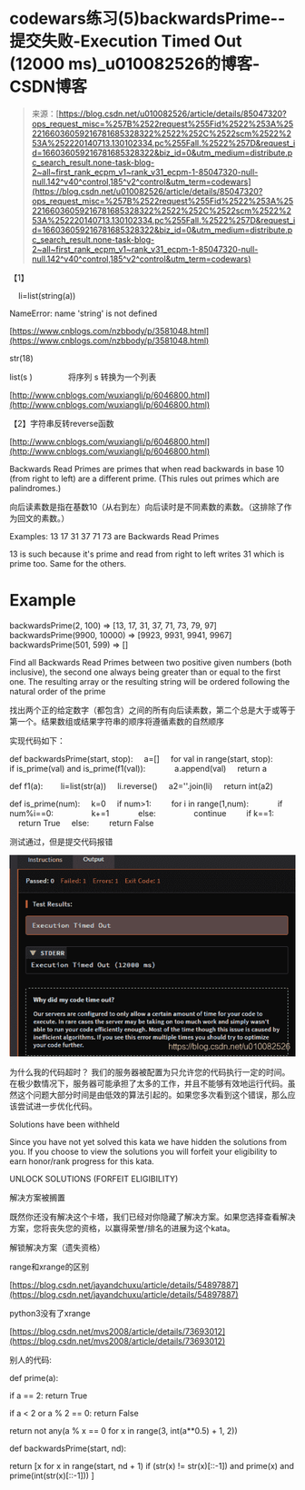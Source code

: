 <!--yml
category: codewars
date: 2022-08-13 11:42:02
-->

# codewars练习(5)backwardsPrime--提交失败-Execution Timed Out (12000 ms)_u010082526的博客-CSDN博客

> 来源：[https://blog.csdn.net/u010082526/article/details/85047320?ops_request_misc=%257B%2522request%255Fid%2522%253A%2522166036059216781685328322%2522%252C%2522scm%2522%253A%252220140713.130102334.pc%255Fall.%2522%257D&request_id=166036059216781685328322&biz_id=0&utm_medium=distribute.pc_search_result.none-task-blog-2~all~first_rank_ecpm_v1~rank_v31_ecpm-1-85047320-null-null.142^v40^control,185^v2^control&utm_term=codewars](https://blog.csdn.net/u010082526/article/details/85047320?ops_request_misc=%257B%2522request%255Fid%2522%253A%2522166036059216781685328322%2522%252C%2522scm%2522%253A%252220140713.130102334.pc%255Fall.%2522%257D&request_id=166036059216781685328322&biz_id=0&utm_medium=distribute.pc_search_result.none-task-blog-2~all~first_rank_ecpm_v1~rank_v31_ecpm-1-85047320-null-null.142^v40^control,185^v2^control&utm_term=codewars)

【1】

    li=list(string(a))

NameError: name 'string' is not defined

[https://www.cnblogs.com/nzbbody/p/3581048.html](https://www.cnblogs.com/nzbbody/p/3581048.html)

str(18)

list(s )                将序列 s 转换为一个列表    

[http://www.cnblogs.com/wuxiangli/p/6046800.html](http://www.cnblogs.com/wuxiangli/p/6046800.html)

【2】字符串反转reverse函数

[http://www.cnblogs.com/wuxiangli/p/6046800.html](http://www.cnblogs.com/wuxiangli/p/6046800.html)

Backwards Read Primes are primes that when read backwards in base 10 (from right to left) are a different prime. (This rules out primes which are palindromes.)

向后读素数是指在基数10（从右到左）向后读时是不同素数的素数。（这排除了作为回文的素数。）

Examples: 13 17 31 37 71 73 are Backwards Read Primes

13 is such because it's prime and read from right to left writes 31 which is prime too. Same for the others.

# Example

backwardsPrime(2, 100) => [13, 17, 31, 37, 71, 73, 79, 97] backwardsPrime(9900, 10000) => [9923, 9931, 9941, 9967] backwardsPrime(501, 599) => []

Find all Backwards Read Primes between two positive given numbers (both inclusive), the second one always being greater than or equal to the first one. The resulting array or the resulting string will be ordered following the natural order of the prime 

找出两个正的给定数字（都包含）之间的所有向后读素数，第二个总是大于或等于第一个。结果数组或结果字符串的顺序将遵循素数的自然顺序

实现代码如下：

def backwardsPrime(start, stop):
    a=[]
    for val in range(start, stop):
        if is_prime(val) and is_prime(f1(val)):
            a.append(val)
    return a

def f1(a):   
    li=list(str(a))
    li.reverse()
    a2=''.join(li)
    return int(a2)

def is_prime(num):
    k=0
    if num>1:
        for i in range(1,num):
            if num%i==0:
                k+=1
            else:
                continue
        if k==1:
            return True
    else:
        return False

测试通过，但是提交代码报错

![](img/2b05935b867cc94cbf2e2f9c6b640bf0.png)

为什么我的代码超时？
我们的服务器被配置为只允许您的代码执行一定的时间。在极少数情况下，服务器可能承担了太多的工作，并且不能够有效地运行代码。虽然这个问题大部分时间是由低效的算法引起的。如果您多次看到这个错误，那么应该尝试进一步优化代码。

Solutions have been withheld

Since you have not yet solved this kata we have hidden the solutions from you. If you choose to view the solutions you will forfeit your eligibility to earn honor/rank progress for this kata.

UNLOCK SOLUTIONS (FORFEIT ELIGIBILITY)

解决方案被搁置

既然你还没有解决这个卡塔，我们已经对你隐藏了解决方案。如果您选择查看解决方案，您将丧失您的资格，以赢得荣誉/排名的进展为这个kata。

解锁解决方案（遗失资格）

range和xrange的区别

[https://blog.csdn.net/jayandchuxu/article/details/54897887](https://blog.csdn.net/jayandchuxu/article/details/54897887)

python3没有了xrange

[https://blog.csdn.net/mvs2008/article/details/73693012](https://blog.csdn.net/mvs2008/article/details/73693012)

别人的代码:

def prime(a):

if a == 2: return True

if a < 2 or a % 2 == 0: return False

return not any(a % x == 0 for x in range(3, int(a**0.5) + 1, 2))

def backwardsPrime(start, nd):

return [x for x in range(start, nd + 1) if (str(x) != str(x)[::-1]) and prime(x) and prime(int(str(x)[::-1])) ]